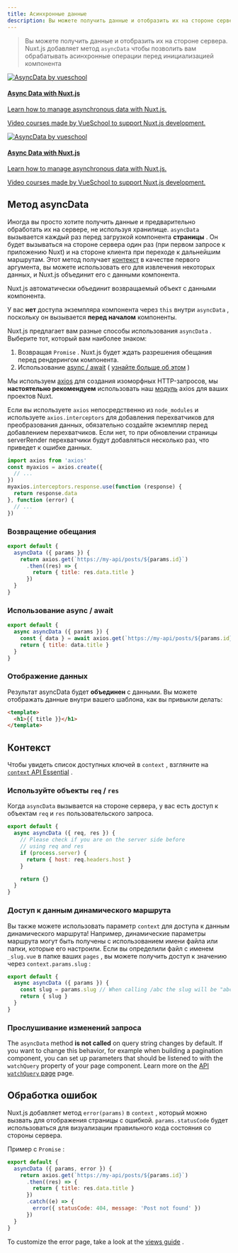 ```yaml
---
title: Асинхронные данные
description: Вы можете получить данные и отобразить их на стороне сервера. Nuxt.js добавляет метод `asyncData`, чтобы позволить вам обрабатывать асинхронные операции перед установкой данных компонента.
---
```


> Вы можете получить данные и отобразить их на стороне сервера. Nuxt.js добавляет метод `asyncData` чтобы позволить вам обрабатывать асинхронные операции перед инициализацией компонента

<div>
  <a href="https://vueschool.io/courses/async-data-with-nuxtjs?friend=nuxt" target="_blank" class="Promote"></a><a href="https://vueschool.io/courses/async-data-with-nuxtjs?friend=nuxt" target="_blank" class="Promote">
    <img src="/async-data-with-nuxtjs.png" srcset="/async-data-with-nuxtjs-2x.png 2x" alt="AsyncData by vueschool">
    <div class="Promote__Content">
      <h4 class="Promote__Content__Title">Async Data with Nuxt.js</h4>
      <p class="Promote__Content__Description">Learn how to manage asynchronous data with Nuxt.js.</p>
      <p class="Promote__Content__Signature">Video courses made by VueSchool to support Nuxt.js development.</p>
    </div>
  </a><a href="https://vueschool.io/courses/async-data-with-nuxtjs?friend=nuxt" target="_blank" class="Promote">
    <img src="/async-data-with-nuxtjs.png" srcset="/async-data-with-nuxtjs-2x.png 2x" alt="AsyncData by vueschool">
    <div class="Promote__Content">
      <h4 class="Promote__Content__Title">Async Data with Nuxt.js</h4>
      <p class="Promote__Content__Description">Learn how to manage asynchronous data with Nuxt.js.</p>
      <p class="Promote__Content__Signature">Video courses made by VueSchool to support Nuxt.js development.</p>
    </div>
  </a>
</div>

## Метод asyncData

Иногда вы просто хотите получить данные и предварительно обработать их на сервере, не используя хранилище.
`asyncData` вызывается каждый раз перед загрузкой компонента **страницы** .
Он будет вызываться на стороне сервера один раз (при первом запросе к приложению Nuxt) и на стороне клиента при переходе к дальнейшим маршрутам.
Этот метод получает [контекст](/api/context) в качестве первого аргумента, вы можете использовать его для извлечения некоторых данных, и Nuxt.js объединит его с данными компонента.

Nuxt.js автоматически объединит возвращаемый объект с данными компонента.

<div class="Alert Alert--orange">
</div>

У вас **нет** доступа экземпляра компонента через `this` внутри `asyncData` , поскольку он вызывается **перед началом** компоненты.




Nuxt.js предлагает вам разные способы использования `asyncData` . Выберите тот, который вам наиболее знаком:

1. Возвращая `Promise` . Nuxt.js будет ждать разрешения обещания перед рендерингом компонента.
2. Использование [async / await](https://javascript.info/async-await) ( [узнайте больше об этом](https://zeit.co/blog/async-and-await) )

<div class="Alert Alert--grey">
</div>

Мы используем [axios](https://github.com/mzabriskie/axios) для создания изоморфных HTTP-запросов, мы <strong>настоятельно рекомендуем</strong> использовать наш [модуль](https://axios.nuxtjs.org/) axios для ваших проектов Nuxt.




Если вы используете `axios` непосредственно из `node_modules` и используете `axios.interceptors` для добавления перехватчиков для преобразования данных, обязательно создайте экземпляр перед добавлением перехватчиков. Если нет, то при обновлении страницы serverRender перехватчики будут добавляться несколько раз, что приведет к ошибке данных.

```js
import axios from 'axios'
const myaxios = axios.create({
  // ...
})
myaxios.interceptors.response.use(function (response) {
  return response.data
}, function (error) {
  // ...
})
```

### Возвращение обещания

```js
export default {
  asyncData ({ params }) {
    return axios.get(`https://my-api/posts/${params.id}`)
      .then((res) => {
        return { title: res.data.title }
      })
  }
}
```

### Использование async / await

```js
export default {
  async asyncData ({ params }) {
    const { data } = await axios.get(`https://my-api/posts/${params.id}`)
    return { title: data.title }
  }
}
```

### Отображение данных

Результат asyncData будет **объединен** с данными.
Вы можете отображать данные внутри вашего шаблона, как вы привыкли делать:

```html
<template>
  <h1>{{ title }}</h1>
</template>
```

## Контекст

Чтобы увидеть список доступных ключей в `context` , взгляните на <a href="/api/context" data-md-type="link">`context` API Essential</a> .

### Используйте объекты `req` / `res`

Когда `asyncData` вызывается на стороне сервера, у вас есть доступ к объектам `req` и `res` пользовательского запроса.

```js
export default {
  async asyncData ({ req, res }) {
    // Please check if you are on the server side before
    // using req and res
    if (process.server) {
      return { host: req.headers.host }
    }

    return {}
  }
}
```

### Доступ к данным динамического маршрута

Вы также можете использовать параметр `context` для доступа к данным динамического маршрута!
Например, динамические параметры маршрута могут быть получены с использованием имени файла или папки, которые его настроили.
Если вы определили файл с именем `_slug.vue` в папке ваших `pages` , вы можете получить доступ к значению через `context.params.slug` :

```js
export default {
  async asyncData ({ params }) {
    const slug = params.slug // When calling /abc the slug will be "abc"
    return { slug }
  }
}
```

### Прослушивание изменений запроса

The `asyncData` method **is not called** on query string changes by default.
If you want to change this behavior, for example when building a pagination component,
you can set up parameters that should be listened to with the `watchQuery` property of your page component.
Learn more on the <a href="/api/pages-watchquery" data-md-type="link">API `watchQuery` page</a> page.

## Обработка ошибок

Nuxt.js добавляет метод `error(params)` в `context` , который можно вызвать для отображения страницы с ошибкой. `params.statusCode` будет использоваться для визуализации правильного кода состояния со стороны сервера.

Пример с `Promise` :

```js
export default {
  asyncData ({ params, error }) {
    return axios.get(`https://my-api/posts/${params.id}`)
      .then((res) => {
        return { title: res.data.title }
      })
      .catch((e) => {
        error({ statusCode: 404, message: 'Post not found' })
      })
  }
}
```

To customize the error page, take a look at the [views guide](/guide/views#layouts) .

